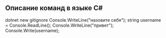 ## Описание команд в языке С#

dotnet new gitignore
Console.WriteLine("назовите себя");
string username = Console.ReadLine();
Console.WriteLine("привет");
Console.Write(username);